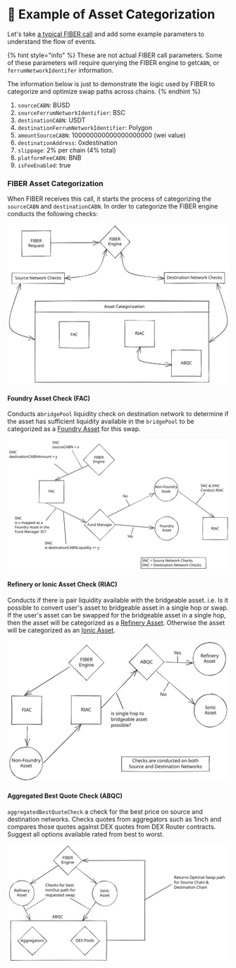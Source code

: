 # 📂 Example of Asset Categorization

Let's take [a typical FIBER call](../overview-fiber.md#typical-fiber-request) and add some example parameters to understand the flow of events.

{% hint style="info" %}
These are not actual FIBER call parameters. Some of these parameters will require querying the FIBER engine to get`CABN`, or `ferrumNetworkIdentifer` information.

The information below is just to demonstrate the logic used by FIBER to categorize and optimize swap paths across chains.
{% endhint %}

1. `sourceCABN`: BUSD
2. `sourceFerrumNetworkIdentifier`: BSC
3. `destinationCABN`: USDT
4. `destinationFerrumNetworkIdentifier`: Polygon
5. `amountSourceCABN`: 100000000000000000000 (wei value)
6. `destinationAddress`: 0xdestination
7. `slippage`: 2% per chain (4% total)
8. `platformFeeCABN`: BNB
9. `isFeeEnabled`: true

### **FIBER Asset Categorization**

When FIBER receives this call, it starts the process of categorizing the `sourceCABN` and `destinationCABN`. In order to categorize the FIBER engine conducts the following checks:

<img src="../../../../../.gitbook/assets/file.drawing (2) (1).svg" alt="FIBER Request - Asset Categorization" class="gitbook-drawing">

#### Foundry Asset Check (FAC)

Conducts a`bridgePool` liquidity check on destination network to determine if the asset has sufficient liquidity available in the `bridgePool` to be categorized as a [Foundry Asset](../../asset-types/foundry-assets.md) for this swap.

<img src="../../../../../.gitbook/assets/file.drawing.svg" alt="FIBER request - Asset Categorization - FIAC Flow" class="gitbook-drawing">

#### Refinery or Ionic Asset Check (RIAC)

Conducts if there is pair liquidity available with the bridgeable asset. i.e. Is it possible to convert user's asset to bridgeable asset in a single hop or swap. If the user's asset can be swapped for the bridgeable asset in a single hop, then the asset will be categorized as a [Refinery Asset](../../asset-types/refinery-assets.md). Otherwise the asset will be categorized as an [Ionic Asset](../../asset-types/ionic-assets.md).

<img src="../../../../../.gitbook/assets/file.drawing (2).svg" alt="FIBER request - Asset Categorization - RIAC Flow" class="gitbook-drawing">

#### Aggregated Best Quote Check (ABQC)

`aggregatedBestQuoteCheck` a check for the best price on source and destination networks. Checks quotes from aggregators such as 1inch and compares those quotes against DEX quotes from DEX Router contracts. Suggest all options available rated from best to worst.

<img src="../../../../../.gitbook/assets/file.drawing (1) (1).svg" alt="" class="gitbook-drawing">

